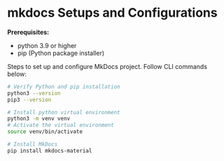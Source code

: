 # mkdocs Setups and Configurations

**Prerequisites:**
* python 3.9 or higher
* pip (Python package installer)


Steps to set up and configure MkDocs project.  Follow CLI commands below:
```bash
# Verify Python and pip installation
python3 --version
pip3 --version

# Install python virtual environment
python3 -m venv venv
# Activate the virtual environment
source venv/bin/activate

# Install MkDocs
pip install mkdocs-material
```